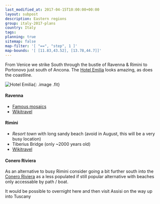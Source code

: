 ```yaml
---
last_modified_at: 2017-04-15T10:00:00+00:00
layout: subpost
description: Eastern regions
group: italy-2017-plans
country: Italy
tags: 
planning: true
sitemap: false
map-filter: '[ "==", "step", 1 ]'
map-bounds: '[ [11.83,43.52], [13.78,44.7]]'
---
```


From Venice we strike South through the bustle of Ravenna & Rimini to Portonovo just south of Ancona. The [Hotel Emilia](http://www.hotelemilia.com/it/) looks amazing, as does the coastline.

![Hotel Emilia](http://www.hotelemilia.com/images/hotel-emilia/gallery-26.jpg){: .image .fit}


#### Ravenna

- [Famous mosaics](http://www.ravennamosaici.it/?lang=en)
- [Wikitravel](http://wikitravel.org/en/Ravenna)

#### Rimini

- *Resort town* with long sandy beach (avoid in August, this will be a very busy location)
- Tiberius Bridge (only ~2000 years old)
- [Wikitravel](http://wikitravel.org/en/Rimini)

#### Conero Riviera

As an alternative to busy Rimini consider going a bit further south into the [Conero Riviera](http://www.italia.it/en/discover-italy/the-marches/poi/the-conero-riviera.html) as a less populated if still popular alternative with beaches only accessable by path / boat.

It would be possible to overnight here and then visit Assisi on the way up into Tuscany
